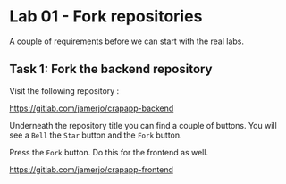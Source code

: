 # Lab 01 - Fork repositories

A couple of requirements before we can start with the real labs.

## Task 1: Fork the backend repository

Visit the following repository :

https://gitlab.com/jamerjo/crapapp-backend

Underneath the repository title you can find a couple of buttons. You will see
a `Bell` the `Star` button and the `Fork` button.

Press the `Fork` button. Do this for the frontend as well.

https://gitlab.com/jamerjo/crapapp-frontend
